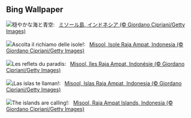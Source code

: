 ## Bing Wallpaper
![](https://www.bing.com/th?id=OHR.MisoolRajaAmpat_JA-JP9378923555_UHD.jpg&w=1000)穏やかな海と青空:&nbsp;&ensp;[ミソール島, インドネシア  (© Giordano Cipriani/Getty Images)](https://www.bing.com/th?id=OHR.MisoolRajaAmpat_JA-JP9378923555_UHD.jpg)
<br><br/>
![](https://www.bing.com/th?id=OHR.MisoolRajaAmpat_IT-IT8362086795_UHD.jpg&w=1000)Ascolta il richiamo delle isole!:&nbsp;&ensp;[Misool, Isole Raja Ampat, Indonesia (© Giordano Cipriani/Getty Images)](https://www.bing.com/th?id=OHR.MisoolRajaAmpat_IT-IT8362086795_UHD.jpg)
<br><br/>
![](https://www.bing.com/th?id=OHR.MisoolRajaAmpat_FR-FR9641192055_UHD.jpg&w=1000)Les reflets du paradis:&nbsp;&ensp;[Misool, îles Raja Ampat, Indonésie (© Giordano Cipriani/Getty Images)](https://www.bing.com/th?id=OHR.MisoolRajaAmpat_FR-FR9641192055_UHD.jpg)
<br><br/>
![](https://www.bing.com/th?id=OHR.MisoolRajaAmpat_ES-ES0084451413_UHD.jpg&w=1000)¡Las islas te llaman!:&nbsp;&ensp;[Misool, Islas Raja Ampat, Indonesia (© Giordano Cipriani/Getty Images)](https://www.bing.com/th?id=OHR.MisoolRajaAmpat_ES-ES0084451413_UHD.jpg)
<br><br/>
![](https://www.bing.com/th?id=OHR.MisoolRajaAmpat_EN-GB1531372722_UHD.jpg&w=1000)The islands are calling!:&nbsp;&ensp;[Misool, Raja Ampat Islands, Indonesia (© Giordano Cipriani/Getty Images)](https://www.bing.com/th?id=OHR.MisoolRajaAmpat_EN-GB1531372722_UHD.jpg)
<br><br/>
